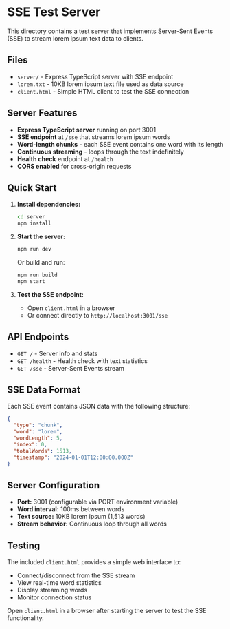 # SSE Test Server

This directory contains a test server that implements Server-Sent Events (SSE) to stream lorem ipsum text data to clients.

## Files

- `server/` - Express TypeScript server with SSE endpoint
- `lorem.txt` - 10KB lorem ipsum text file used as data source
- `client.html` - Simple HTML client to test the SSE connection

## Server Features

- **Express TypeScript server** running on port 3001
- **SSE endpoint** at `/sse` that streams lorem ipsum words
- **Word-length chunks** - each SSE event contains one word with its length
- **Continuous streaming** - loops through the text indefinitely
- **Health check** endpoint at `/health`
- **CORS enabled** for cross-origin requests

## Quick Start

1. **Install dependencies:**
   ```bash
   cd server
   npm install
   ```

2. **Start the server:**
   ```bash
   npm run dev
   ```
   Or build and run:
   ```bash
   npm run build
   npm start
   ```

3. **Test the SSE endpoint:**
   - Open `client.html` in a browser
   - Or connect directly to `http://localhost:3001/sse`

## API Endpoints

- `GET /` - Server info and stats
- `GET /health` - Health check with text statistics
- `GET /sse` - Server-Sent Events stream

## SSE Data Format

Each SSE event contains JSON data with the following structure:

```json
{
  "type": "chunk",
  "word": "lorem",
  "wordLength": 5,
  "index": 0,
  "totalWords": 1513,
  "timestamp": "2024-01-01T12:00:00.000Z"
}
```

## Server Configuration

- **Port:** 3001 (configurable via PORT environment variable)
- **Word interval:** 100ms between words
- **Text source:** 10KB lorem ipsum (1,513 words)
- **Stream behavior:** Continuous loop through all words

## Testing

The included `client.html` provides a simple web interface to:
- Connect/disconnect from the SSE stream
- View real-time word statistics
- Display streaming words
- Monitor connection status

Open `client.html` in a browser after starting the server to test the SSE functionality.
